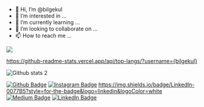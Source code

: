 - 👋 Hi, I’m @bilgekul
- 👀 I’m interested in ...
- 🌱 I’m currently learning ...
- 💞️ I’m looking to collaborate on ...
- 📫 How to reach me ...

<!---
Bilgeqwer/Bilgeqwer is a ✨ special ✨ repository because its `README.md` (this file) appears on your GitHub profile.
You can click the Preview link to take a look at your changes.
--->
<img src="https://img.favpng.com/14/7/20/github-universe-desktop-wallpaper-png-favpng-8uVasNq6MNXJ7CjdtG6xSLy7i.jpg" width="auto">








https://github-readme-stats.vercel.app/api/top-langs/?username={bilgekul}








![Github stats 2](https://github-readme-stats.vercel.app/api?username=bilgekul&show_icons=true&theme=radical)

[![Github Badge](https://img.shields.io/badge/-Github-000?style=quare&labelColor=000&logo=Github&logoColor=white&link=link)](https://github.com/bilgekul) 
[![Instagram Badge](https://img.shields.io/badge/-Instagram-C13584?style=flat-quare&labelColor=C13584&logo=instagram&logoColor=white&link=link)](https://www.instagram.com/as_a_bilgekul) 
https://img.shields.io/badge/LinkedIn-0077B5?style=for-the-badge&logo=linkedin&logoColor=white
[![Medium Badge](https://img.shields.io/badge/-Medium-757575?style=flat-quare&labelColor=757575&logo=Medium&logoColor=white&link=link)](https://medium.com/@b.kadirhanofficial) 
[![Linkedln Badge](https://img.shields.io/badge/-Linkedln-FF9800?style=flat-quare&labelColor=FF9800&logo=Blogger&logoColor=white&link=link)](link)

